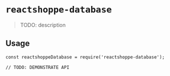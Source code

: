 # `reactshoppe-database`

> TODO: description

## Usage

```
const reactshoppeDatabase = require('reactshoppe-database');

// TODO: DEMONSTRATE API
```
